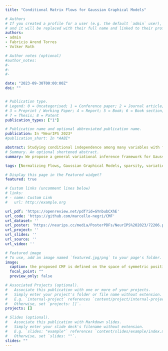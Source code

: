 ```yaml
---
title: "Conditional Matrix Flows for Gaussian Graphical Models"

# Authors
# If you created a profile for a user (e.g. the default `admin` user), write the username (folder name) here 
# and it will be replaced with their full name and linked to their profile.
authors:
- admin
- Fabricio Arend Torres
- Volker Roth

# Author notes (optional)
#author_notes:
#- 
#- 
#- 

date: "2023-09-30T00:00:00Z"
doi: ""


# Publication type.
# Legend: 0 = Uncategorised; 1 = Conference paper; 2 = Journal article;
# 3 = Preprint / Working Paper; 4 = Report; 5 = Book; 6 = Book section;
# 7 = Thesis; 8 = Patent
publication_types: ["1"]

# Publication name and optional abbreviated publication name.
publication: In *NeurIPS 2023*
#publication_short: In *AABI*

abstract: Studying conditional independence among many variables with few observations is a challenging task. Gaussian Graphical Models (GGMs) tackle this problem by encouraging sparsity in the precision matrix through lq regularization with q < 1. However, most GMMs rely on the l1 norm because the objective is highly non-convex for sub-l1 pseudo-norms. In the frequentist formulation, the l1 norm relaxation provides the solution path as a function of the shrinkage parameter λ. In the Bayesian formulation, sparsity is instead encouraged through a Laplace prior, but posterior inference for different λ requires repeated runs of expensive Gibbs samplers. Here we propose a general framework for variational inference with matrix-variate Normalizing Flow in GGMs, which unifies the benefits of frequentist and Bayesian frameworks. As a key improvement on previous work, we train with one flow a continuum of sparse regression models jointly for all regularization parameters λ and all lq norms, including non-convex sub-l1 pseudo-norms. Within one model we thus have access to (i) the evolution of the posterior for any λ and any lq (pseudo-) norm, (ii) the marginal log-likelihood for model selection, and (iii) the frequentist solution paths through simulated annealing in the MAP limit.
# Summary. An optional shortened abstract.
summary: We propose a general variational inference framework for Gaussian Graphical Models through matrix-variate Normalizing Flows 

tags: [Normalizing Flows, Gaussian Graphical Models, sparsity, variational inference]

# Display this page in the Featured widget?
featured: true

# Custom links (uncomment lines below)
# links:
# - name: Custom Link
#   url: http://example.org

url_pdf: 'https://openreview.net/pdf?id=GYnbubCXhE'
url_code: 'https://github.com/marcello-negri/CMF'
url_dataset: ''
url_poster: 'https://neurips.cc/media/PosterPDFs/NeurIPS%202023/72206.png?t=1701263669.496748'
url_project: ''
url_slides: ''
url_source: ''
url_video: ''

# Featured image
# To use, add an image named `featured.jpg/png` to your page's folder. 
image:
  caption: the proposed CMF is defined on the space of symmetric positive definite matrices by construction
  focal_point: ""
  preview_only: false

# Associated Projects (optional).
#   Associate this publication with one or more of your projects.
#   Simply enter your project's folder or file name without extension.
#   E.g. `internal-project` references `content/project/internal-project/index.md`.
#   Otherwise, set `projects: []`.
projects: []

# Slides (optional).
#   Associate this publication with Markdown slides.
#   Simply enter your slide deck's filename without extension.
#   E.g. `slides: "example"` references `content/slides/example/index.md`.
#   Otherwise, set `slides: ""`.
slides: ""
---
```

